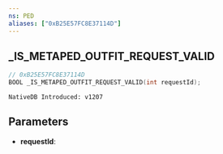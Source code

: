 ```yaml
---
ns: PED
aliases: ["0xB25E57FC8E37114D"]
---
```

## _IS_METAPED_OUTFIT_REQUEST_VALID

```c
// 0xB25E57FC8E37114D
BOOL _IS_METAPED_OUTFIT_REQUEST_VALID(int requestId);
```

```
NativeDB Introduced: v1207
```

## Parameters
* **requestId**:
